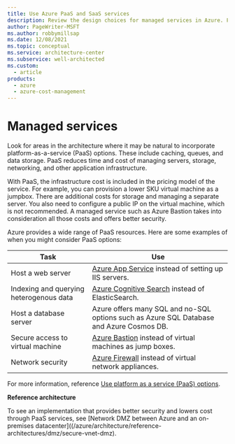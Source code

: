 ```yaml
---
title: Use Azure PaaS and SaaS services
description: Review the design choices for managed services in Azure. Find architecture areas where platform as a service (PaaS) is appropriate, such as caching and queues.
author: PageWriter-MSFT
ms.author: robbymillsap
ms.date: 12/08/2021
ms.topic: conceptual
ms.service: architecture-center
ms.subservice: well-architected
ms.custom:
  - article
products:
  - azure
  - azure-cost-management
---
```


# Managed services

Look for areas in the architecture where it may be natural to incorporate platform-as-a-service (PaaS) options. These include caching, queues, and data storage. PaaS reduces time and cost of managing servers, storage, networking, and other application infrastructure.

With PaaS, the infrastructure cost is included in the pricing model of the service. For example, you can provision a lower SKU virtual machine as a jumpbox. There are additional costs for storage and managing a separate server. You also need to configure a public IP on the virtual machine, which is not recommended. A managed service such as Azure Bastion takes into consideration all those costs and offers better security.

Azure provides a wide range of PaaS resources. Here are some examples of when you might consider PaaS options:

|Task|Use|
|---|---|
|Host a web server| [Azure App Service](/azure/app-service/) instead of setting up IIS servers.|
|Indexing and querying heterogenous data|[Azure Cognitive Search](/azure/search/search-what-is-azure-search) instead of ElasticSearch.|
|Host a database server|Azure offers many SQL and no-SQL options such as Azure SQL Database and Azure Cosmos DB.|
|Secure access to virtual machine|[Azure Bastion](/azure/bastion) instead of virtual machines as jump boxes.|
|Network security|[Azure Firewall](/azure/firewall/) instead of virtual network appliances.|

For more information, reference [Use platform as a service (PaaS) options](/azure/architecture/guide/design-principles/managed-services).

**Reference architecture**

To see an implementation that provides better security and lowers cost through PaaS services, see [Network DMZ between Azure and an on-premises datacenter]((/azure/architecture/reference-architectures/dmz/secure-vnet-dmz).
